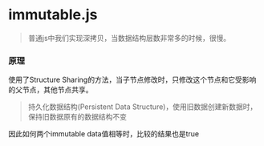 # immutable.js

> 普通js中我们实现深拷贝，当数据结构层数非常多的时候，很慢。

### 原理

使用了Structure Sharing的方法，当子节点修改时，只修改这个节点和它受影响的父节点，其他节点共享。

> 持久化数据结构(Persistent Data Structure)，使用旧数据创建新数据时，保持旧数据原有的数据结构不变

因此如何两个immutable data值相等时，比较的结果也是true
